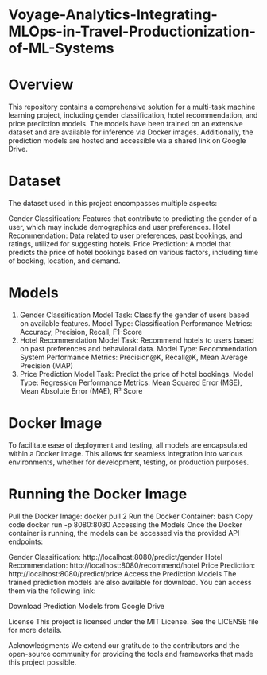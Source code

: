 # Voyage-Analytics-Integrating-MLOps-in-Travel-Productionization-of-ML-Systems
# Overview
This repository contains a comprehensive solution for a multi-task machine learning project, including gender classification, hotel recommendation, and price prediction models. The models have been trained on an extensive dataset and are available for inference via Docker images. Additionally, the prediction models are hosted and accessible via a shared link on Google Drive.

# Dataset
The dataset used in this project encompasses multiple aspects:

Gender Classification: Features that contribute to predicting the gender of a user, which may include demographics and user preferences.
Hotel Recommendation: Data related to user preferences, past bookings, and ratings, utilized for suggesting hotels.
Price Prediction: A model that predicts the price of hotel bookings based on various factors, including time of booking, location, and demand.
# Models
1. Gender Classification Model
Task: Classify the gender of users based on available features.
Model Type: Classification
Performance Metrics: Accuracy, Precision, Recall, F1-Score
2. Hotel Recommendation Model
Task: Recommend hotels to users based on past preferences and behavioral data.
Model Type: Recommendation System
Performance Metrics: Precision@K, Recall@K, Mean Average Precision (MAP)
3. Price Prediction Model
Task: Predict the price of hotel bookings.
Model Type: Regression
Performance Metrics: Mean Squared Error (MSE), Mean Absolute Error (MAE), R² Score
# Docker Image
To facilitate ease of deployment and testing, all models are encapsulated within a Docker image. This allows for seamless integration into various environments, whether for development, testing, or production purposes.

# Running the Docker Image
Pull the Docker Image:
docker pull <docker-image-name>
2 Run the Docker Container: bash Copy code docker run -p 8080:8080 Accessing the Models Once the Docker container is running, the models can be accessed via the provided API endpoints:

Gender Classification: http://localhost:8080/predict/gender Hotel Recommendation: http://localhost:8080/recommend/hotel Price Prediction: http://localhost:8080/predict/price Access the Prediction Models The trained prediction models are also available for download. You can access them via the following link:

Download Prediction Models from Google Drive

License This project is licensed under the MIT License. See the LICENSE file for more details.

Acknowledgments We extend our gratitude to the contributors and the open-source community for providing the tools and frameworks that made this project possible.
